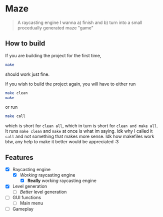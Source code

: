 # Maze

> A raycasting engine I wanna a) finish and b) turn into a small procedually generated maze "game"

## How to build

If you are building the project for the first time,
```bash
make
```
should work just fine.

If you wish to build the project again, you will have to either run
```bash
make clean
make
```
or run
```bash
make call
```
which is short for `clean all`, which in turn is short for `clean and make all`.  
It runs `make clean` and `make` at once is what im saying. Idk why I called it `call` and not something that makes more sense. Idk how makefiles work btw, any help to make it better would be appreciated :3

## Features

- [x] Raycasting engine
  - [x] *Working* raycasting engine
    - [x] **Really** *working* raycasting engine
- [x] Level generation
  - [ ] *Better* level generation
- [ ] GUI functions
  - [ ] Main menu
- [ ] Gameplay
